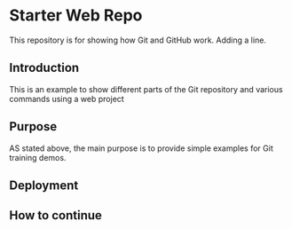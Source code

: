 # Starter Web Repo

This repository is for showing how Git and GitHub work. Adding a line.

## Introduction

This is an example to show different parts of the Git repository and various 
commands using a web project

## Purpose

AS stated above, the main purpose is to provide simple examples for Git training demos. 

## Deployment

## How to continue

